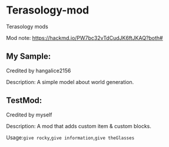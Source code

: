 # Terasology-mod

Terasology mods

Mod note: https://hackmd.io/PW7bc32vTdCudJK6ftJKAQ?both#

## My Sample:

Credited by hangalice2156

Description: A simple model about world generation.

## TestMod:

Credited by myself

Description: A mod that adds custom item & custom blocks.

Usage:`give rocky`,`give information`,`give theGlasses`

